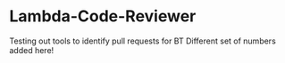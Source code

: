 # Lambda-Code-Reviewer

Testing out tools to identify pull requests for BT
Different set of numbers added here!

